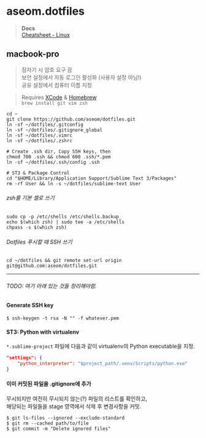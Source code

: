 aseom.dotfiles
================

> __Docs__  
> [Cheatsheet - Linux](docs/cheatsheet-linux.md)

## macbook-pro

> 잠자기 시 암호 요구 끔  
> 보안 설정에서 자동 로그인 활성화 (사용자 설정 아님!)  
> 공유 설정에서 컴퓨터 이름 지정

> Requires [XCode][] & [Homebrew][]  
> `brew install git vim zsh`

[XCode]: https://itunes.apple.com/kr/app/xcode/id497799835?mt=12
[Homebrew]: http://brew.sh

```Shell
cd ~
git clone https://github.com/aseom/dotfiles.git
ln -sf ~/dotfiles/.gitconfig
ln -sf ~/dotfiles/.gitignore_global
ln -sf ~/dotfiles/.vimrc
ln -sf ~/dotfiles/.zshrc

# Create .ssh dir, Copy SSH keys, then
chmod 700 .ssh && chmod 600 .ssh/*.pem
ln -sf ~/dotfiles/.ssh/config .ssh

# ST3 & Package Control
cd "$HOME/Library/Application Support/Sublime Text 3/Packages"
rm -rf User && ln -s ~/dotfiles/sublime-text User
```

###### zsh를 기본 셸로 쓰기
```Shell
sudo cp -p /etc/shells /etc/shells.backup_
echo $(which zsh) | sudo tee -a /etc/shells
chpass -s $(which zsh)
```

###### Dotfiles 푸시할 때 SSH 쓰기
```Shell
cd ~/dotfiles && git remote set-url origin git@github.com:aseom/dotfiles.git
```

---

###### TODO: 여기 아래 있는 것들 정리해야함.

#### Generate SSH key
```Shell
$ ssh-keygen -t rsa -N "" -f whatever.pem
```

#### ST3: Python with virtualenv

`*.sublime-project` 파일에 다음과 같이 virtualenv의 Python executable을 지정.

```JSON
"settings": {
	"python_interpreter": "$project_path/.venv/Scripts/python.exe"
}
```

#### 이미 커밋된 파일을 .gitignore에 추가

무시되지만 여전히 무시되지 않는(?) 파일의 리스트를 확인하고,  
해당되는 파일들을 stage 영역에서 삭제 후 변경사항을 커밋.

	$ git ls-files --ignored --exclude-standard
	$ git rm --cached path/to/file
	$ git commit -m "Delete ignored files"
